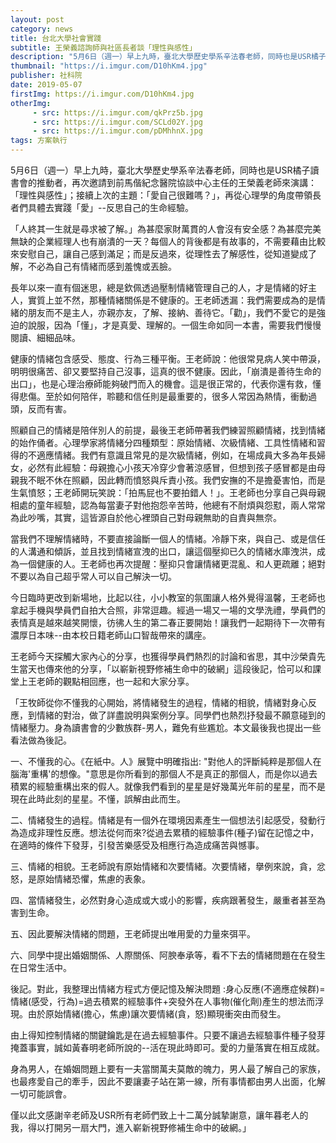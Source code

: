 ```yaml
---
layout: post
category: news
title: 台北大學社會實踐
subtitle: 王榮義諮詢師與社區長者談「理性與感性」
description: "5月6日（週一）早上九時，臺北大學歷史學系辛法春老師，同時也是USR橘子讀書會的推動者，再次邀請到前馬偕紀念醫院協談中心主任的王榮義老師來演講：「理性與感性」；接續上次的主題：「愛自己很難嗎？」，再從心理學的角度帶領長者們具體去實踐「愛」--反思自己的生命經驗。..."
thumbnail: "https://i.imgur.com/D10hKm4.jpg"
publisher: 社科院
date: 2019-05-07
firstImg: https://i.imgur.com/D10hKm4.jpg
otherImg:
     - src: https://i.imgur.com/qkPrz5b.jpg
     - src: https://i.imgur.com/SCLd02Y.jpg
     - src: https://i.imgur.com/pDMhhnX.jpg
tags: 方案執行
---
```


5月6日（週一）早上九時，臺北大學歷史學系辛法春老師，同時也是USR橘子讀書會的推動者，再次邀請到前馬偕紀念醫院協談中心主任的王榮義老師來演講：「理性與感性」；接續上次的主題：「愛自己很難嗎？」，再從心理學的角度帶領長者們具體去實踐「愛」--反思自己的生命經驗。

「人終其一生就是尋求被了解。」為甚麼家財萬貫的人會沒有安全感？為甚麼完美無缺的企業經理人也有崩潰的一天？每個人的背後都是有故事的，不需要藉由比較來安慰自己，讓自己感到滿足；而是反過來，從理性去了解感性，從知道變成了解，不必為自己有情緒而感到羞愧或丟臉。

長年以來一直有個迷思，總是欽佩透過壓制情緒管理自己的人，才是情緒的好主人，實質上並不然，那種情緒關係是不健康的。王老師透漏：我們需要成為的是情緒的朋友而不是主人，亦親亦友，了解、接納、善待它。「勸」，我們不愛它的是強迫的說服，因為「懂」，才是真愛、理解的。一個生命如同一本書，需要我們慢慢閱讀、細細品味。

健康的情緒包含感受、態度、行為三種平衡。王老師說：他很常見病人笑中帶淚，明明很痛苦、卻又要堅持自己沒事，這真的很不健康。因此，「崩潰是善待生命的出口」，也是心理治療師能夠破門而入的機會。這是很正常的，代表你還有救，懂得悲傷。至於如何陪伴，聆聽和信任則是最重要的，很多人常因為熱情，衝動過頭，反而有害。

照顧自己的情緒是陪伴別人的前提，最後王老師帶著我們練習照顧情緒，找到情緒的始作俑者。心理學家將情緒分四種類型：原始情緒、次級情緒、工具性情緒和習得的不適應情緒。我們有意識且常見的是次級情緒，例如，在場成員大多為年長婦女，必然有此經驗：母親擔心小孩天冷穿少會著涼感冒，但想到孩子感冒都是由母親我不眠不休在照顧，因此轉而憤怒與斥責小孩。我們安撫的不是擔憂害怕，而是生氣憤怒；王老師開玩笑說：「拍馬屁也不要拍錯人！」。王老師也分享自己與母親相處的童年經驗，認為每當妻子對他抱怨辛苦時，他總有不耐煩與怨懟，兩人常常為此吵嘴，其實，這皆源自於他心裡頭自己對母親無助的自責與無奈。

當我們不理解情緒時，不要直接論斷一個人的情緒。冷靜下來，與自己、或是信任的人溝通和傾訴，並且找到情緒宣洩的出口，讓這個壓抑已久的情緒水庫洩洪，成為一個健康的人。王老師也再次提醒：壓抑只會讓情緒更混亂、和人更疏離；絕對不要以為自己超乎常人可以自己解決一切。

今日臨時更改到新場地，比起以往，小小教室的氛圍讓人格外覺得溫馨，王老師也拿起手機與學員們自拍大合照，非常逗趣。經過一場又一場的文學洗禮，學員們的表情真是越來越笑開懷，彷彿人生的第二春正要開始！讓我們一起期待下一次帶有濃厚日本味--由本校日籍老師山口智哉帶來的講座。

王老師今天探觸大家內心的分享，也獲得學員們熱烈的討論和省思，其中沙榮貴先生當天也傳來他的分享，「以嶄新視野修補生命中的破網」這段後記，恰可以和課堂上王老師的觀點相回應，也一起和大家分享。

「王牧師從你不懂我的心開始，將情緒發生的過程，情緒的相貌，情緒對身心反應，到情緒的對治，做了詳盡說明與案例分享。同學們也熱烈抒發最不願意碰到的情緒壓力。身為讀書會的少數族群-男人，難免有些尷尬。本文最後我也提出一些看法做為後記。

一、不懂我的心。《在紙中。人》展覽中明確指出: "對他人的評斷純粹是那個人在腦海'重構'的想像。"意思是你所看到的那個人不是真正的那個人，而是你以過去積累的經驗重構出來的假人。就像我們看到的星星是好幾萬光年前的星星，而不是現在此時此刻的星星。不懂，誤解由此而生。

二、情緒發生的過程。情緒是有一個外在環境因素產生一個想法引起感受，發動行為造成非理性反應。想法從何而來?從過去累積的經驗事件(種子)留在記憶之中，在適時的條件下發芽，引發苦樂感受及相應行為造成痛苦與憾事。

三、情緒的相貌。王老師說有原始情緒和次要情緒。次要情緒，擧例來說，貪，忿怒，是原始情緒恐懼，焦慮的表象。

四、當情緒發生，必然對身心造成或大或小的影響，疾病跟著發生，嚴重者甚至為害到生命。

五、因此要解決情緒的問題，王老師提出唯用愛的力量來弭平。

六、同學中提出婚姻關係、人際關係、阿腴奉承等，看不下去的情緒問題在在發生在日常生活中。

後記。對此，我整理出情緒方程式方便記憶及解決問題 :身心反應(不適應症候群)=情緒(感受，行為)=過去積累的經驗事件+突發外在人事物(催化劑)產生的想法而浮現。由於原始情緒(擔心，焦慮)讓次要情緒(貪，怒)顯現衝突由而發生。

由上得知控制情緒的關鍵鑰匙是在過去經驗事件。只要不讓過去經驗事件種子發芽掩蓋事實，誠如黃春明老師所說的--活在現此時即可。愛的力量落實在相互成就。

身為男人，在婚姻問題上要有一夫當關萬夫莫敵的魄力，男人最了解自己的家族，也最疼愛自己的牽手，因此不要讓妻子站在第一線，所有事情都由男人出面，化解一切可能誤會。

僅以此文感謝辛老師及USR所有老師們致上十二萬分誠摯謝意，讓年暮老人的我，得以打開另一扇大門，進入嶄新視野修補生命中的破網。」
